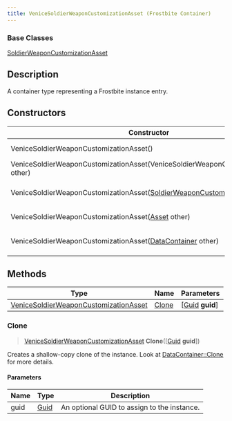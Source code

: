 ```yaml
---
title: VeniceSoldierWeaponCustomizationAsset (Frostbite Container)
---
```

### Base Classes

[SoldierWeaponCustomizationAsset](SoldierWeaponCustomizationAsset)

## Description

A container type representing a Frostbite instance entry.

## Constructors

| Constructor                                                                                                     | Description                                                                                                                                                                      |
| --------------------------------------------------------------------------------------------------------------- | -------------------------------------------------------------------------------------------------------------------------------------------------------------------------------- |
| VeniceSoldierWeaponCustomizationAsset()                                                                         | Create a new instance of this container type.                                                                                                                                    |
| VeniceSoldierWeaponCustomizationAsset(VeniceSoldierWeaponCustomizationAsset other)                              | Create a reference copy of an instance of the same type.                                                                                                                         |
| VeniceSoldierWeaponCustomizationAsset([SoldierWeaponCustomizationAsset](SoldierWeaponCustomizationAsset) other) | Upcast an instance of type [SoldierWeaponCustomizationAsset](SoldierWeaponCustomizationAsset) to [VeniceSoldierWeaponCustomizationAsset](VeniceSoldierWeaponCustomizationAsset). |
| VeniceSoldierWeaponCustomizationAsset([Asset](Asset) other)                                                     | Upcast an instance of type [Asset](Asset) to [VeniceSoldierWeaponCustomizationAsset](VeniceSoldierWeaponCustomizationAsset).                                                     |
| VeniceSoldierWeaponCustomizationAsset([DataContainer](/vext/ref/cls/shr/datacontainer) other)                | Upcast an instance of type [DataContainer](/vext/ref/cls/shr/datacontainer) to [VeniceSoldierWeaponCustomizationAsset](VeniceSoldierWeaponCustomizationAsset).                |

## Methods

| Type                                                                           | Name            | Parameters                                     |
| ------------------------------------------------------------------------------ | --------------- | ---------------------------------------------- |
| [VeniceSoldierWeaponCustomizationAsset](VeniceSoldierWeaponCustomizationAsset) | [Clone](#clone) | \[[Guid](/vext/ref/cls/shr/guid) **guid**\] |

### Clone

> [VeniceSoldierWeaponCustomizationAsset](VeniceSoldierWeaponCustomizationAsset) **Clone**(\[[Guid](/vext/ref/cls/shr/guid) **guid**\])

Creates a shallow-copy clone of the instance. Look at [DataContainer::Clone](/vext/ref/cls/shr/datacontainer#clone) for more details.

#### Parameters

| Name | Type         | Description                                 |
| ---- | ------------ | ------------------------------------------- |
| guid | [Guid](Guid) | An optional GUID to assign to the instance. |

